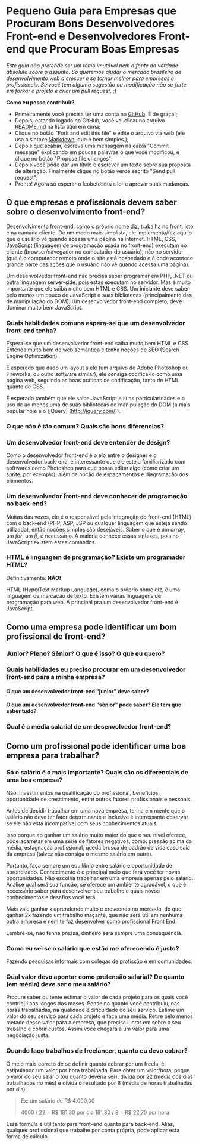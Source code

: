 # Pequeno Guia para Empresas que Procuram Bons Desenvolvedores Front-end e Desenvolvedores Front-end que Procuram Boas Empresas


*Este guia não pretende ser um tomo imutável nem a fonte da verdade absoluta sobre o assunto. Só queremos ajudar o mercado brasileiro de desenvolvimento web a crescer e se tornar melhor para empresas e profissionais. Se você tem alguma sugestão ou modificação não se furte em forkar o projeto e criar um pull request. ;)*

**Como eu posso contribuir?**

* Primeiramente você precisa ter uma conta no [GitHub](http://github.com). É de graça!;
* Depois, estando logado no GitHub, você vai clicar no arquivo [README.md](https://github.com/leobetosouza/bons-front-enders/blob/master/README.md) na lista aqui em cima;
* Clique no botão "Fork and edit this file" e edite o arquivo via web (ele usa a sintaxe [Markdown](http://daringfireball.net/projects/markdown/syntax), que é bem simples.);
* Depois que acabar, escreva uma mensagem na caixa "Commit message" explicando em poucas palavras o que você modificou, e clique no botão "Propose file changes";
* Depois você pode dar um título e escrever um texto sobre sua proposta de alteração. Finalmente clique no botão verde escrito "Send pull request";
* Pronto! Agora só esperar o leobetosouza ler e aprovar suas mudanças.


## O que empresas e profissionais devem saber sobre o desenvolvimento front-end?
Desenvolvimento front-end, como o próprio nome diz, trabalha no front, isto é na camada cliente. De um modo mais simplista, ele implementa/faz aquilo que o usuário vê quando acessa uma página na internet. HTML, CSS, JavaScript (linguagem de programação usada no front-end) executam no cliente (browser/navegador no computador do usuário), não no servidor (que é o computador remoto onde o site está hospedado e é onde acontece grande parte das ações que o usuário não vê quando acessa uma página).

Um desenvolvedor front-end não precisa saber programar em PHP, .NET ou outra linguagem server-side, pois estas executam no servidor. Mas é muito importante que ele saiba muito bem HTML e CSS. Um iniciante deve saber pelo menos um pouco de JavaScript e suas bibliotecas (principalmente das de manipulação do DOM). Um desenvolvedor front-end completo, deve dominar muito bem JavaScript.

### Quais habilidades comuns espera-se que um desenvolvedor front-end tenha?
Espera-se que um desenvolvedor front-end saiba muito bem HTML e CSS. Entenda muito bem de web semântica e tenha noções de SEO (Search Engine Optimization).

É esperado que dado um layout a ele (um arquivo do Adobe Photoshop ou Fireworks, ou outro software similar), ele consiga codifica-lo como uma página web, seguindo as boas práticas de codificação, tanto de HTML quanto de CSS.

É esperado também que ele saiba JavaScript e suas particularidades e o uso de ao menos uma de suas bibliotecas de manipulação do DOM (a mais popular hoje é o [jQuery] (http://jquery.com/)).

### O que não é tão comum? Quais são bons diferencias?

### Um desenvolvedor front-end deve entender de design?
Como o desenvolvedor front-end é o elo entre o designer e o desenvolvedor back-end, é interessante que ele esteja familiarizado com softwares como Photoshop para que possa editar algo (como criar um sprite, por exemplo), além da noção de espaçamentos e diagramação dos elementos.

### Um desenvolvedor front-end deve conhecer de programação no back-end?
Muitas das vezes, ele é o responsável pela integração do front-end (HTML) com o back-end (PHP, ASP, JSP ou qualquer linguagem que esteja sendo utilizada), então noções simples são desejáveis. Saber o que é um *array*, um *for*, um *if*, é necessário. A maioria conhece essas sintaxes, pois no JavaScript existem estes comandos.

### HTML é linguagem de programação? Existe um programador HTML?

Definitivamente: **NÃO!**

HTML (HyperText Markup Language), como o próprio nome diz, é uma linguagem de marcação de texto. Existem várias linguagens de programação para web. A principal pra um desenvolvedor front-end é JavaScript.

## Como uma empresa pode identificar um bom profissional de front-end?

### Junior? Pleno? Sênior? O que é isso? O que eu quero?

### Quais habilidades eu preciso procurar em um desenvolvedor front-end para a minha empresa?

#### O que um desenvolvedor front-end "junior" deve saber?

#### O que um desenvolvedor front-end "sênior" pode saber? Ele tem que saber tudo?

### Qual é a média salarial de um desenvolvedor front-end?

## Como um profissional pode identificar uma boa empresa para trabalhar?

### Só o salário é o mais importante? Quais são os diferenciais de uma boa empresa?
Não. Investimentos na qualificação do profissional, benefícios, oportunidade de crescimento, entre outros fatores profissionais e pessoais.

Antes de decidir trabalhar em uma nova empresa, tenha em mente que o salário não deve ter fator determinante e inclusive é interessante observar se ele não está incompatível com seus conhecimentos atuais.

Isso porque ao ganhar um salário muito maior do que o seu nível oferece, pode acarretar em uma série de fatores negativos, como: pressão acima da média, estagnação profissional, queda brusca de padrão de vida caso saia da empresa (talvez não consiga o mesmo salário em outra).

Portanto, faça sempre um equilíbrio entre salário e oportunidade de aprendizado. Conhecimento é o principal meio que fará você ter novas oportunidades. Não escolha trabalhar em uma empresa apenas pelo salário. Analise qual será sua função, se oferece um ambiente agradável, o que é necessário saber para desenvolver seu trabalho e quais novos conhecimentos e desafios você terá.

Mais vale ganhar x aprendendo muito e crescendo no mercado, do que ganhar 2x fazendo um trabalho maçante, que não será útil em nenhuma outra empresa e nem te faz desenvolver como profissional Front End.

Lembre-se, não tenha pressa, dinheiro  será sempre uma consequência. 

### Como eu sei se o salário que estão me oferecendo é justo?
Fazendo pesquisas informais com colegas de profissão e em comunidades.

### Qual valor devo apontar como pretensão salarial? De quanto (em média) deve ser o meu salário?
Procure saber ou tente estimar o valor de cada projeto para os quais você contribui aos longos dos meses. Pense no quanto você contribuiu, nas horas trabalhadas, na qualidade e dificuldade do seu serviço. Estime um valor do seu serviço para cada projeto e faça uma média. Retire pelo menos metade desse valor para a empresa, que precisa lucrar em sobre o seu trabalho e cobrir custos. Assim você chegará a um valor para uma negociação justa.


### Quando faço trabalhos de freelancer, quanto eu devo cobrar?
O meio mais correto de se definir quanto cobrar por um freela, é estipulando um valor por hora trabalhada.
Para obter um valor/hora, pegue o valor do seu salário (ou quanto deveria ser), divida por 22 (média dos dias trabalhados no mês) e divida o resultado por 8 (média de horas trabalhadas por dia).

>Ex: um salário de R$ 4.000,00
>
>4000 / 22 = R$ 181,80 por dia
>181,80 / 8 = R$ 22,70 por hora

Essa fórmula é útil tanto para front-end quanto para back-end. Aliás, qualquer profissional que trabalhe por conta própria, pode aplicar esta forma de cálculo.
